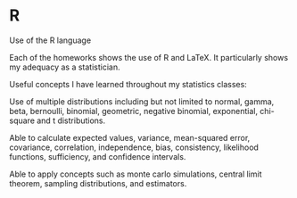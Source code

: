 # R
Use of the R language

Each of the homeworks shows the use of R and LaTeX. It particularly shows my adequacy as a statistician.

Useful concepts I have learned throughout my statistics classes:

Use of multiple distributions including but not limited to normal, gamma, beta, bernoulli, binomial, geometric, negative binomial, exponential, chi-square and t distributions.

Able to calculate expected values, variance, mean-squared error, covariance, correlation, independence, bias, consistency, likelihood functions, sufficiency, and confidence intervals.

Able to apply concepts such as monte carlo simulations, central limit theorem, sampling distributions, and estimators.
